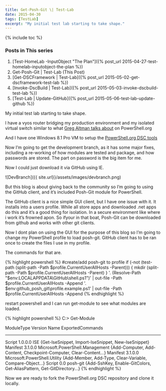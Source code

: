 ```yaml
---
title: Get-Posh-Git \| Test-Lab
date: 2015-04-30
tags: [TestLab]
excerpt: "My initial test lab starting to take shape."
---
```

{% include toc %}
### Posts in This series

1. [Test-HomeLab -InputObject "The Plan"]({% post_url 2015-04-27-test-homelab-inputobject-the-plan %})
2. Get-Posh-Git \| Test-Lab (This Post)
3. [Get-DSCFramework \| Test-Lab]({% post_url 2015-05-02-get-dscframework-test-lab %})
4. [Invoke-DscBuild \| Test-Lab]({% post_url 2015-05-03-invoke-dscbuild-test-lab %})
5. [Test-Lab \| Update-GitHub]({% post_url 2015-05-06-test-lab-update-github %})

My initial test lab starting to take shape.

I have a vyos router bridging my production environment and my isolated virtual switch similar to what [Greg Altman talks about](http://powershell.org/wp/2015/03/25/home-labs-for-the-it-pro/) on PowerShell.org

And I have one Windows 8.1 Pro VM to setup the [PowerShell.org DSC tools](https://github.com/powershellorg/dsc/tree/development)

Now I’m going to get the development branch, as it has some major fixes, including a re-working of how modules are tested and package, and how passwords are stored.  The part on password is the big item for me.

Now I could just download it via GitHub using IE.

![DevBranch]({{ site.url}}/assets/images/devbranch.png)

But this blog is about giving back to the community so I’m going to using the GitHub client, and it’s included Posh-Git module for PowerShell.

The GitHub client is a nice simple GUI client, but I have one issue with it. It installs into a users profile. While all store apps and downloaded .net apps do this and it’s a good thing for isolation. In a secure environment like where i work it’s frowned apon. So ifyour in that boat, Posh-Git can be downloaded from github and works with other git clients.

Now I dont plan on using the GUI for the purpose of this blog so I’m going to change my PowerShell profile to load posh-git. GitHub client has to be ran once to create the files I use in my profile.

The commands for that are.

{% highlight powershell %}
#create/add posh-git to profile
if (-not (test-path (split-path -Path $profile.CurrentUserAllHosts -Parent)))
{
mkdir (split-path -Path $profile.CurrentUserAllHosts -Parent)
}
'. (Resolve-Path "$env:LOCALAPPDATA\GitHub\shell.ps1")' | out-file -Path $profile.CurrentUserAllHosts -Append
'. $env:github_posh_git\profile.example.ps1' | out-file -Path $profile.CurrentUserAllHosts -Append
{% endhighlight %}

restart powershell and I can run get-module to see what modules are loaded.

{% highlight powershell %}
C:\> Get-Module
 
ModuleType Version    Name                                ExportedCommands
---------- -------    ----                                ----------------
Script     1.0.0.0    ISE                                 {Get-IseSnippet, Import-IseSnippet, New-IseSnippet}
Manifest   3.1.0.0    Microsoft.PowerShell.Management     {Add-Computer, Add-Content, Checkpoint-Computer, Clear-Content...}
Manifest   3.1.0.0    Microsoft.PowerShell.Utility        {Add-Member, Add-Type, Clear-Variable, Compare-Object...}
Script     0.0        posh-git                            {Add-SshKey, Enable-GitColors, Get-AliasPattern, Get-GitDirectory...}
{% endhighlight %}

Now we are ready to fork the PowerShell.org DSC repository and clone it locally.
